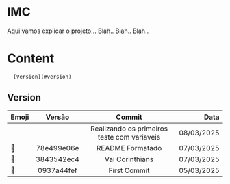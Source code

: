# IMC
Aqui vamos explicar o projeto...
Blah.. Blah.. Blah..

# Content
    - [Version](#version)

## Version
|    Emoji   |     Versão    |                   Commit                   |   Data   |
|:-----------|:-------------:|:------------------------------------------:|---------:|
|            |               | Realizando os primeiros teste com variaveis|08/03/2025|
|:rice_ball: |78e499e06e     | README Formatado                           |07/03/2025|
|:ghost:     |3843542ec4     | Vai Corinthians                            |07/03/2025|
|:sparkler:  |0937a44fef     | First Commit                               |05/03/2025|
